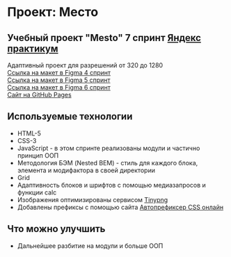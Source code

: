 # Проект: Место

## Учебный проект "Mesto" 7 спринт [Яндекс практикум](https://practicum.yandex.ru/)
Адаптивный проект для разрешений от 320 до 1280  
[Ссылка на макет в Figma 4 спринт](https://www.figma.com/file/2cn9N9jSkmxD84oJik7xL7/JavaScript.-Sprint-4?node-id=0%3A1)  
[Ссылка на макет в Figma 5 спринт](https://www.figma.com/file/bjyvbKKJN2naO0ucURl2Z0/JavaScript.-Sprint-5?node-id=0%3A1)  
[Ссылка на макет в Figma 6 спринт](https://www.figma.com/file/kRVLKwYG3d1HGLvh7JFWRT/JavaScript.-Sprint-6?node-id=0%3A1)  
[Сайт на GitHub Pages](https://iwango.github.io/mesto/)

## Используемые технологии
* HTML-5
* CSS-3
* JavaScript - в этом спринте реализованы модули и частично принцип ООП
* Методология БЭМ (Nested BEM) - стиль для каждого блока, элемента и модифактора в своей директории
* Grid
* Адаптивность блоков и шрифтов с помощью медиазапросов и функции calc
* Изображения оптимизированы сервисом [Tinypng](https://tinypng.com/)
* Добавлены префиксы с помощью сайта [Автопрефиксер CSS онлайн](https://autoprefixer.github.io/ru/)


## Что можно улучшить

* Дальнейшее разбитие на модули и больше ООП 
